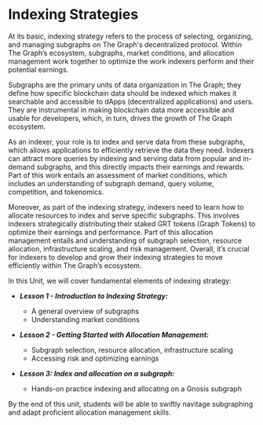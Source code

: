 # Indexing Strategies
At its basic, indexing strategy refers to the process of selecting, organizing, and managing subgraphs on The Graph's decentralized protocol. Within The Graph’s ecosystem, subgraphs, market conditions, and allocation management work together to optimize the work indexers perform and their potential earnings. 

Subgraphs are the primary units of data organization in The Graph; they define how specific blockchain data should be indexed which makes it searchable and accessible to dApps (decentralized applications) and users. They are instrumental in making blockchain data more accessible and usable for developers, which, in turn, drives the growth of The Graph ecosystem. 

As an indexer, your role is to index and serve data from these subgraphs, which allows applications to efficiently retrieve the data they need. Indexers can attract more queries by indexing and serving data from popular and in-demand subgraphs, and this directly impacts their earnings and rewards. Part of this work entails an assessment of market conditions, which includes an understanding of subgraph demand, query volume, competition, and tokenomics. 

Moreover, as part of the indexing strategy, indexers need to learn how to allocate resources to index and serve specific subgraphs. This involves indexers strategically distributing their staked GRT tokens (Graph Tokens) to optimize their earnings and performance. Part of this allocation management entails and understanding of subgraph selection, resource allocation, infrastructure scaling, and risk management.
Overall, it’s crucial for indexers to develop and grow their indexing strategies to move efficiently within The Graph’s ecosystem. 

In this Unit, we will cover fundamental elements of indexing strategy: 

- ***Lesson 1 - Introduction to Indexing Strategy:***
    - A general overview of subgraphs
    - Understanding market conditions
      
- ***Lesson 2 - Getting Started with Allocation Management:***
    - Subgraph selection, resource allocation, infrastructure scaling
    - Accessing risk and optimizing earnings

- ***Lesson 3: Index and allocation on a subgraph:***
    - Hands-on practice indexing and allocating on a Gnosis subgraph

By the end of this unit, students will be able to swiftly navitage subgraphing and adapt proficient allocation management skills. 
